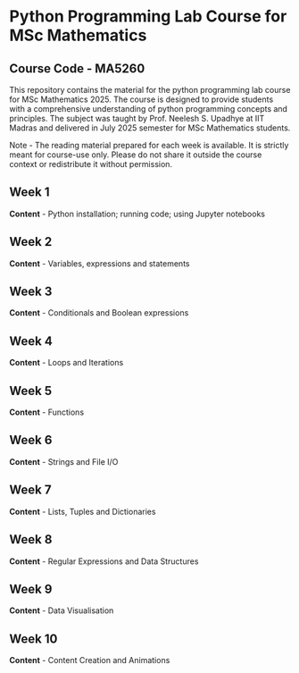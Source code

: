 # Python Programming Lab Course for MSc Mathematics

## Course Code - MA5260

This repository contains the material for the python programming lab course for MSc Mathematics 2025. The course is designed to provide students with a comprehensive understanding of python programming concepts and principles. The subject was taught by Prof. Neelesh S. Upadhye at IIT Madras and delivered in July 2025 semester for MSc Mathematics students.

Note - The reading material prepared for each week is available. It is strictly meant for course-use only. Please do not share it outside the course context or redistribute it without permission.

## Week 1

**Content** - Python installation; running code; using Jupyter notebooks

## Week 2

**Content** - Variables, expressions and statements

## Week 3

**Content** - Conditionals and Boolean expressions

## Week 4

**Content** - Loops and Iterations

## Week 5

**Content** - Functions

## Week 6

**Content** - Strings and File I/O

## Week 7

**Content** - Lists, Tuples and Dictionaries

## Week 8

**Content** - Regular Expressions and Data Structures

## Week 9

**Content** - Data Visualisation

## Week 10

**Content** - Content Creation and Animations